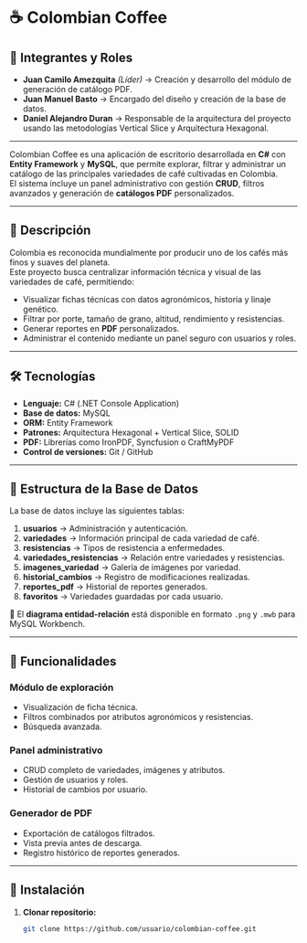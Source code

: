 # ☕ Colombian Coffee

## 👥 Integrantes y Roles

- **Juan Camilo Amezquita** *(Líder)* → Creación y desarrollo del módulo de generación de catálogo PDF.  
- **Juan Manuel Basto** → Encargado del diseño y creación de la base de datos.  
- **Daniel Alejandro Duran** → Responsable de la arquitectura del proyecto usando las metodologías Vertical Slice y Arquitectura Hexagonal.  

---

Colombian Coffee es una aplicación de escritorio desarrollada en **C#** con **Entity Framework** y **MySQL**, que permite explorar, filtrar y administrar un catálogo de las principales variedades de café cultivadas en Colombia.  
El sistema incluye un panel administrativo con gestión **CRUD**, filtros avanzados y generación de **catálogos PDF** personalizados.

---

## 📜 Descripción

Colombia es reconocida mundialmente por producir uno de los cafés más finos y suaves del planeta.  
Este proyecto busca centralizar información técnica y visual de las variedades de café, permitiendo:

- Visualizar fichas técnicas con datos agronómicos, historia y linaje genético.
- Filtrar por porte, tamaño de grano, altitud, rendimiento y resistencias.
- Generar reportes en **PDF** personalizados.
- Administrar el contenido mediante un panel seguro con usuarios y roles.

---

## 🛠 Tecnologías

- **Lenguaje:** C# (.NET Console Application)
- **Base de datos:** MySQL
- **ORM:** Entity Framework
- **Patrones:** Arquitectura Hexagonal + Vertical Slice, SOLID
- **PDF:** Librerías como IronPDF, Syncfusion o CraftMyPDF
- **Control de versiones:** Git / GitHub

---

## 📂 Estructura de la Base de Datos

La base de datos incluye las siguientes tablas:

1. **usuarios** → Administración y autenticación.
2. **variedades** → Información principal de cada variedad de café.
3. **resistencias** → Tipos de resistencia a enfermedades.
4. **variedades_resistencias** → Relación entre variedades y resistencias.
5. **imagenes_variedad** → Galería de imágenes por variedad.
6. **historial_cambios** → Registro de modificaciones realizadas.
7. **reportes_pdf** → Historial de reportes generados.
8. **favoritos** → Variedades guardadas por cada usuario.

📌 El **diagrama entidad-relación** está disponible en formato `.png` y `.mwb` para MySQL Workbench.

---

## 📑 Funcionalidades

### Módulo de exploración
- Visualización de ficha técnica.
- Filtros combinados por atributos agronómicos y resistencias.
- Búsqueda avanzada.

### Panel administrativo
- CRUD completo de variedades, imágenes y atributos.
- Gestión de usuarios y roles.
- Historial de cambios por usuario.

### Generador de PDF
- Exportación de catálogos filtrados.
- Vista previa antes de descarga.
- Registro histórico de reportes generados.

---

## 🚀 Instalación

1. **Clonar repositorio:**
   ```bash
   git clone https://github.com/usuario/colombian-coffee.git